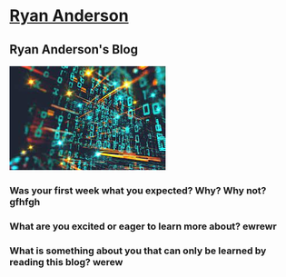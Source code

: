 # [Ryan Anderson](https://ryanandersong64.github.io/) 
## Ryan Anderson's Blog 
![Floating Numbers](blogimage1.jpg) 
### Was your first week what you expected? Why? Why not? gfhfgh 
### What are you excited or eager to learn more about? ewrewr 
### What is something about you that can only be learned by reading this blog? werew
